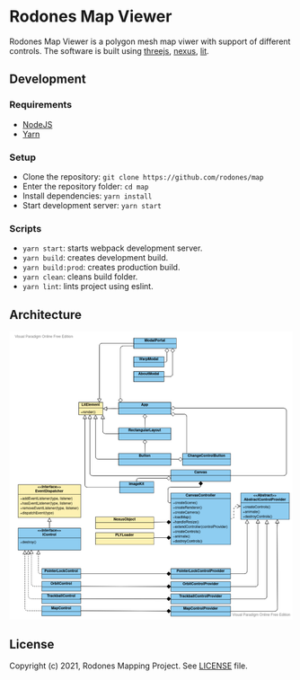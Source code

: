 # Rodones Map Viewer

Rodones Map Viewer is a polygon mesh map viwer with support of different controls. The software is built using [threejs](https://threejs.org/), [nexus](https://github.com/cnr-isti-vclab/nexus), [lit](https://lit.dev).

## Development 
### Requirements

- [NodeJS](https://nodejs.org/en/)
- [Yarn](https://yarnpkg.com/)

### Setup

- Clone the repository: `git clone https://github.com/rodones/map`
- Enter the repository folder: `cd map`
- Install dependencies: `yarn install`
- Start development server: `yarn start`

### Scripts

- `yarn start`: starts webpack development server.
- `yarn build`: creates development build.
- `yarn build:prod`: creates production build.
- `yarn clean`: cleans build folder.
- `yarn lint`: lints project using eslint.

## Architecture

![General Architecture](docs/architecture.png)

## License

Copyright (c) 2021, Rodones Mapping Project. See [LICENSE](LICENSE) file.